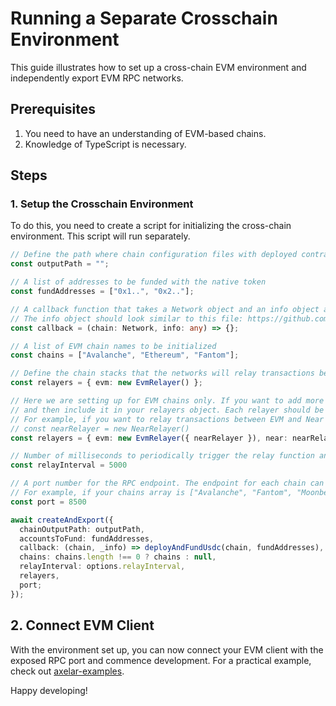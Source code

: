 # Running a Separate Crosschain Environment

This guide illustrates how to set up a cross-chain EVM environment and independently export EVM RPC networks.

## Prerequisites

1. You need to have an understanding of EVM-based chains.
2. Knowledge of TypeScript is necessary.

## Steps

### 1. Setup the Crosschain Environment

To do this, you need to create a script for initializing the cross-chain environment. This script will run separately.

```ts
// Define the path where chain configuration files with deployed contract addresses will be stored
const outputPath = "";

// A list of addresses to be funded with the native token
const fundAddresses = ["0x1..", "0x2.."];

// A callback function that takes a Network object and an info object as parameters
// The info object should look similar to this file: https://github.com/axelarnetwork/axelar-cgp-solidity/blob/main/info/testnet.json.
const callback = (chain: Network, info: any) => {};

// A list of EVM chain names to be initialized
const chains = ["Avalanche", "Ethereum", "Fantom"];

// Define the chain stacks that the networks will relay transactions between
const relayers = { evm: new EvmRelayer() };

// Here we are setting up for EVM chains only. If you want to add more networks like NEAR, you have to create a new instance of the relayer for that network,
// and then include it in your relayers object. Each relayer should be aware of the others to facilitate transactions between them.
// For example, if you want to relay transactions between EVM and Near network, you have to set it like this
// const nearRelayer = new NearRelayer()
const relayers = { evm: new EvmRelayer({ nearRelayer }), near: nearRelayer }

// Number of milliseconds to periodically trigger the relay function and send all pending crosschain transactions to the destination chain
const relayInterval = 5000

// A port number for the RPC endpoint. The endpoint for each chain can be accessed by the 0-based index of the chains array.
// For example, if your chains array is ["Avalanche", "Fantom", "Moonbeam"], then http://localhost:8500/0 is the endpoint for the local Avalanche chain.
const port = 8500

await createAndExport({
  chainOutputPath: outputPath,
  accountsToFund: fundAddresses,
  callback: (chain, _info) => deployAndFundUsdc(chain, fundAddresses),
  chains: chains.length !== 0 ? chains : null,
  relayInterval: options.relayInterval,
  relayers,
  port;
});
```

## 2. Connect EVM Client

With the environment set up, you can now connect your EVM client with the exposed RPC port and commence development. For a practical example, check out [axelar-examples](https://github.com/axelarnetwork/axelar-examples/blob/32487be8203bf681a1b944a67b7ebb81a0c45bc1/scripts/libs/start.js#L19-L25).

Happy developing!
